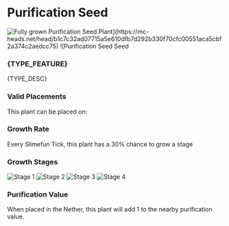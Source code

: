 # Purification Seed

![Fully grown $Purification Seed Plant](https://mc-heads.net/head/b1c7c32ad07715a5e610dfb7d292b330f70cfc00551aca5cbf2a374c2aedcc75) ![$Purification Seed Seed](https://mc-heads.net/head/9fd6f27013701cd46bf32066ef2ecf90f1099be89f2e0bd9cc145479970c24b6)

### {TYPE_FEATURE}

{TYPE_DESC}

### Valid Placements

This plant can be placed on:



### Growth Rate

Every Slimefun Tick, this plant has a 30% chance to grow a stage

### Growth Stages

![Stage 1](https://mc-heads.net/head/da7799cbc025547f053928c0635456b06b4a66d4e088ba24216828d5d428487a) ![Stage 2](https://mc-heads.net/head/5ee6ea1dbe7d9ebcee35cb9757faa9ef83d03290a794e357b31b4edec04cb3ce) ![Stage 3](https://mc-heads.net/head/6807c9a552dd86ac9166667b203d938b362e5a1a167676093822ef1197af095) ![Stage 4](https://mc-heads.net/head/5bcbc44bd5480eee1fa908cac20d52510fc3b04e7aad5455a235929f5e03a23e)

### Purification Value

When placed in the Nether, this plant will add 1 to the nearby purification value.